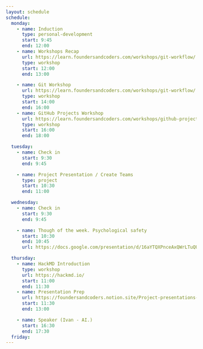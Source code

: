 ```yaml
---
layout: schedule
schedule:
  monday:
    - name: Induction
      type: personal-development
      start: 9:45
      end: 12:00
    - name: Workshops Recap
      url: https://learn.foundersandcoders.com/workshops/git-workflow/
      type: workshop
      start: 12:00
      end: 13:00

    - name: Git Workshop
      url: https://learn.foundersandcoders.com/workshops/git-workflow/
      type: workshop
      start: 14:00
      end: 16:00
    - name: GitHub Projects Workshop
      url: https://learn.foundersandcoders.com/workshops/github-projects/
      type: workshop
      start: 16:00
      end: 18:00

  tuesday:
    - name: Check in
      start: 9:30
      end: 9:45

    - name: Project Presentation / Create Teams
      type: project
      start: 10:30
      end: 11:00

  wednesday:
    - name: Check in
      start: 9:30
      end: 9:45

    - name: Though of the week. Psychological safety
      start: 10:30
      end: 10:45
      url: https://docs.google.com/presentation/d/16aYTQXPnceAxQWrLTuQUMekCJcQ9xt1uJhSGjD2GyLE/edit#slide=id.g2ded454d323_0_103

  thursday:
    - name: HackMD Introduction
      type: workshop
      url: https://hackmd.io/
      start: 11:00
      end: 11:30
    - name: Presentation Prep
      url: https://foundersandcoders.notion.site/Project-presentations-d8787b65e78a4314b62475552e7989e9
      start: 11:30
      end: 13:00

    - name: Speaker (Ivan - AI.)
      start: 16:30
      end: 17:30
  friday:
---
```

